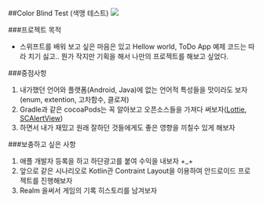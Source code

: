 ##Color Blind Test (색맹 테스트)
[![](https://img.shields.io/badge/swift-3-orange.svg)](https://developer.apple.com/swift/)

###프로젝트 목적
- 스위프트를 배워 보고 싶은 마음은 있고 Hellow world, ToDo App 예제 코드는 따라 치기 싫고.. 뭔가 작지만 기획을 해서 나만의 프로젝트를 해보고 싶었다.

###중점사항
1. 내가했던 언어와 플랫폼(Android, Java)에 없는 언어적 특성들을 맛이라도 보자 (enum, extention, 고차함수, 클로져)
2. Gradle과 같은 cocoaPods는 꼭 알아보고 오픈소스들을 가져다 써보자([Lottie](https://github.com/airbnb/lottie-ios), [SCAlertView](https://github.com/vikmeup/SCLAlertView-Swift))
3. 하면서 내가 재밌고 원래 잘하던 것들에게도 좋은 영향을 끼칠수 있게 해보자

###보충하고 싶은 사항
1. 애플 개발자 등록을 하고 하단광고를 붙여 수익을 내보자 +_+
2. 앞으로 같은 시나리오로 Kotlin관 Contraint Layout을 이용하여 안드로이드 프로젝트를 진행해보자
3. Realm 을써서 게임의 기록 히스토리를 남겨보자
